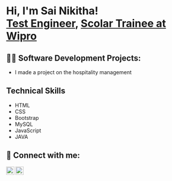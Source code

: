 <h1>Hi, I'm Sai Nikitha! <br/><a href="https://github.com/Nikithasai06">Test Engineer</a>, <a href="https://www.linkedin.com/in/sai-nikitha-b016b224b">Scolar Trainee at Wipro</a>

<h2>👨‍💻 Software Development Projects:</h2>

- I made a project on the hospitality management 
  
<h2> Technical Skills</h2>

- HTML
- CSS
- Bootstrap
- MySQL
- JavaScript
- JAVA
<h2> 🤳 Connect with me:</h2>



[<img align="left" alt="Sai Nikitha | LinkedIn" width="22px" src="https://cdn.jsdelivr.net/npm/simple-icons@v3/icons/linkedin.svg" />][linkedin]
[<img align="left" alt="nikitha_setti06 | Instagram" width="22px" src="https://cdn.jsdelivr.net/npm/simple-icons@v3/icons/instagram.svg" />][instagram]


[instagram]: https://www.instagram.com/nikitha_setti06/
[linkedin]: https://linkedin.com/in/sai-nikitha-b016b224b

<!--
**joshmadakor1/joshmadakor1** is a ✨ _special_ ✨ repository because its `README.md` (this file) appears on your GitHub profile.

Here are some ideas to get you started:

- 🔭 I’m currently working on ...
- 🌱 I’m currently learning ...
- 👯 I’m looking to collaborate on ...
- 🤔 I’m looking for help with ...
- 💬 Ask me about ...
- 📫 How to reach me: ...
- 😄 Pronouns: ...
- ⚡ Fun fact: ...
-->
